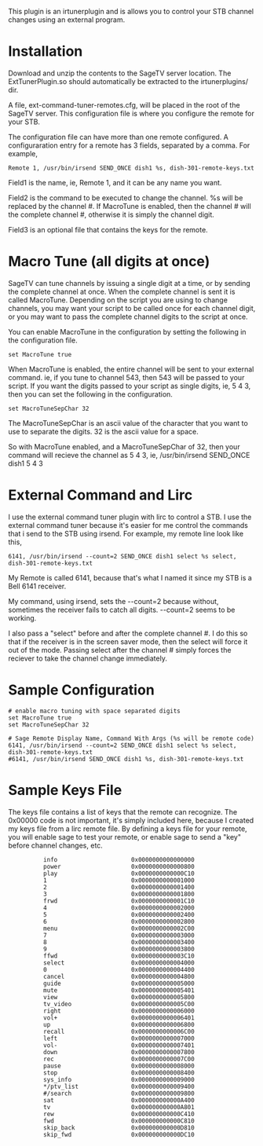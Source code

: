 This plugin is an irtunerplugin and is allows you to control your STB channel changes using an external program.

# Installation #
Download and unzip the contents to the SageTV server location.  The ExtTunerPlugin.so should automatically be extracted to the irtunerplugins/ dir.

A file, ext-command-tuner-remotes.cfg, will be placed in the root of the SageTV server.  This configuration file is where you configure the remote for your STB.

The configuration file can have more than one remote configured.  A configuraration entry for a remote has 3 fields, separated by a comma.  For example,
```
Remote 1, /usr/bin/irsend SEND_ONCE dish1 %s, dish-301-remote-keys.txt
```

Field1 is the name, ie, Remote 1, and it can be any name you want.

Field2 is the command to be executed to change the channel. %s will be replaced by the channel #.  If MacroTune is enabled, then the channel # will the complete channel #, otherwise it is simply the channel digit.

Field3 is an optional file that contains the keys for the remote.

# Macro Tune (all digits at once) #
SageTV can tune channels by issuing a single digit at a time, or by sending the complete channel at once.  When the complete channel is sent it is called MacroTune.  Depending on the script you are using to change channels, you may want your script to be called once for each channel digit, or you may want to pass the complete channel digits to the script at once.

You can enable MacroTune in the configuration by setting the following in the configuration file.
```
set MacroTune true
```

When MacroTune is enabled, the entire channel will be sent to your external command.  ie, if you tune to channel 543, then 543 will be passed to your script.  If you want the digits passed to your script as single digits, ie, 5 4 3, then you can set the following in the configuration.
```
set MacroTuneSepChar 32
```

The MacroTuneSepChar is an ascii value of the character that you want to use to separate the digits.  32 is the ascii value for a space.

So with MacroTune enabled, and a MacroTuneSepChar of 32, then your command will recieve the channel as 5 4 3, ie,
/usr/bin/irsend SEND\_ONCE dish1 5 4 3

# External Command and Lirc #
I use the external command tuner plugin with lirc to control a STB.  I use the external command tuner because it's easier for me control the commands that i send to the STB using irsend.  For example, my remote line look like this,
```
6141, /usr/bin/irsend --count=2 SEND_ONCE dish1 select %s select, dish-301-remote-keys.txt
```

My Remote is called 6141, because that's what I named it since my STB is a Bell 6141 receiver.

My command, using irsend, sets the --count=2 because without, sometimes the receiver fails to catch all digits.  --count=2 seems to be working.

I also pass a "select" before and after the complete channel #.  I do this so that if the receiver is in the screen saver mode, then the select will force it out of the mode.  Passing select after the channel # simply forces the reciever to take the channel change immediately.

# Sample Configuration #
```
# enable macro tuning with space separated digits
set MacroTune true
set MacroTuneSepChar 32

# Sage Remote Display Name, Command With Args (%s will be remote code)
6141, /usr/bin/irsend --count=2 SEND_ONCE dish1 select %s select, dish-301-remote-keys.txt
#6141, /usr/bin/irsend SEND_ONCE dish1 %s, dish-301-remote-keys.txt
```

# Sample Keys File #

The keys file contains a list of keys that the remote can recognize.  The 0x00000 code is not important, it's simply included here, because I created my keys file from a lirc remote file.  By defining a keys file for your remote, you will enable sage to test your remote, or enable sage to send a "key" before channel changes, etc.

```
          info                     0x0000000000000000
          power                    0x0000000000000800
          play                     0x0000000000000C10
          1                        0x0000000000001000
          2                        0x0000000000001400
          3                        0x0000000000001800
          frwd                     0x0000000000001C10
          4                        0x0000000000002000
          5                        0x0000000000002400
          6                        0x0000000000002800
          menu                     0x0000000000002C00
          7                        0x0000000000003000
          8                        0x0000000000003400
          9                        0x0000000000003800
          ffwd                     0x0000000000003C10
          select                   0x0000000000004000
          0                        0x0000000000004400
          cancel                   0x0000000000004800
          guide                    0x0000000000005000
          mute                     0x0000000000005401
          view                     0x0000000000005800
          tv_video                 0x0000000000005C00
          right                    0x0000000000006000
          vol+                     0x0000000000006401
          up                       0x0000000000006800
          recall                   0x0000000000006C00
          left                     0x0000000000007000
          vol-                     0x0000000000007401
          down                     0x0000000000007800
          rec                      0x0000000000007C00
          pause                    0x0000000000008000
          stop                     0x0000000000008400
          sys_info                 0x0000000000009000
          */ptv_list               0x0000000000009400
          #/search                 0x0000000000009800
          sat                      0x000000000000A400
          tv                       0x000000000000A801
          rew                      0x000000000000C410
          fwd                      0x000000000000C810
          skip_back                0x000000000000D810
          skip_fwd                 0x000000000000DC10
```